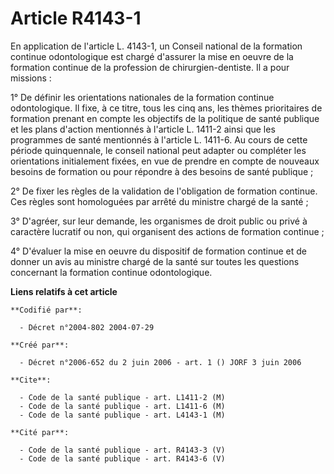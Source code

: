 # Article R4143-1

En application de l'article L. 4143-1, un Conseil national de la formation continue odontologique est chargé d'assurer la
mise en oeuvre de la formation continue de la profession de chirurgien-dentiste. Il a pour missions :

1° De définir les orientations nationales de la formation continue odontologique. Il fixe, à ce titre, tous les cinq ans, les
thèmes prioritaires de formation prenant en compte les objectifs de la politique de santé publique et les plans d'action
mentionnés à l'article L. 1411-2 ainsi que les programmes de santé mentionnés à l'article L. 1411-6. Au cours de cette
période quinquennale, le conseil national peut adapter ou compléter les orientations initialement fixées, en vue de prendre
en compte de nouveaux besoins de formation ou pour répondre à des besoins de santé publique ;

2° De fixer les règles de la validation de l'obligation de formation continue. Ces règles sont homologuées par arrêté du
ministre chargé de la santé ;

3° D'agréer, sur leur demande, les organismes de droit public ou privé à caractère lucratif ou non, qui organisent des
actions de formation continue ;

4° D'évaluer la mise en oeuvre du dispositif de formation continue et de donner un avis au ministre chargé de la santé sur
toutes les questions concernant la formation continue odontologique.

**Liens relatifs à cet article**

	**Codifié par**:

	  - Décret n°2004-802 2004-07-29

	**Créé par**:

	  - Décret n°2006-652 du 2 juin 2006 - art. 1 () JORF 3 juin 2006

	**Cite**:

	  - Code de la santé publique - art. L1411-2 (M)
	  - Code de la santé publique - art. L1411-6 (M)
	  - Code de la santé publique - art. L4143-1 (M)

	**Cité par**:

	  - Code de la santé publique - art. R4143-3 (V)
	  - Code de la santé publique - art. R4143-6 (V)
